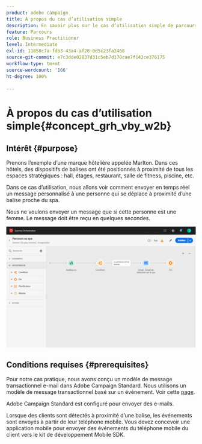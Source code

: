 ```yaml
---
product: adobe campaign
title: À propos du cas d’utilisation simple
description: En savoir plus sur le cas d’utilisation simple de parcours
feature: Parcours
role: Business Practitioner
level: Intermediate
exl-id: 11858c7a-fdb3-43a4-af28-0d5c23fa2468
source-git-commit: e7c3dde02837d31c5eb7d170cae7f142ce376175
workflow-type: tm+mt
source-wordcount: '166'
ht-degree: 100%

---
```


# À propos du cas d’utilisation simple{#concept_grh_vby_w2b}

## Intérêt {#purpose}

Prenons l’exemple d’une marque hôtelière appelée Marlton. Dans ces hôtels, des dispositifs de balises ont été positionnés à proximité de tous les espaces stratégiques : hall, étages, restaurant, salle de fitness, piscine, etc.

Dans ce cas d’utilisation, nous allons voir comment envoyer en temps réel un message personnalisé à une personne qui se déplace à proximité d’une balise proche du spa.

Nous ne voulons envoyer un message que si cette personne est une femme. Le message doit être reçu en quelques secondes.

![](../assets/journeyuc1_16.png)

## Conditions requises        {#prerequisites}

Pour notre cas pratique, nous avons conçu un modèle de message transactionnel e-mail dans Adobe Campaign Standard. Nous utilisons un modèle de message transactionnel basé sur un événement. Voir cette [page]().

Adobe Campaign Standard est configuré pour envoyer des e-mails.

Lorsque des clients sont détectés à proximité d’une balise, les événements sont envoyés à partir de leur téléphone mobile. Vous devez concevoir une application mobile pour envoyer des événements du téléphone mobile du client vers le kit de développement Mobile SDK.
